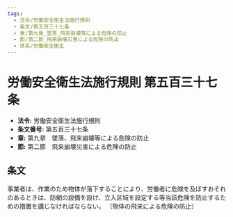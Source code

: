 ```yaml
---
tags:
  - 法令/労働安全衛生法施行規則
  - 条文/第五百三十七条
  - 章/第九章_墜落_飛来崩壊等による危険の防止
  - 節/第二節_飛来崩壊災害による危険の防止
  - 体系/労働安全衛生
---
```

# 労働安全衛生法施行規則 第五百三十七条

- **法令:** 労働安全衛生法施行規則
- **条文番号:** 第五百三十七条
- **章:** 第九章　墜落、飛来崩壊等による危険の防止
- **節:** 第二節　飛来崩壊災害による危険の防止

## 条文
事業者は、作業のため物体が落下することにより、労働者に危険を及ぼすおそれのあるときは、防網の設備を設け、立入区域を設定する等当該危険を防止するための措置を講じなければならない。
（物体の飛来による危険の防止）

